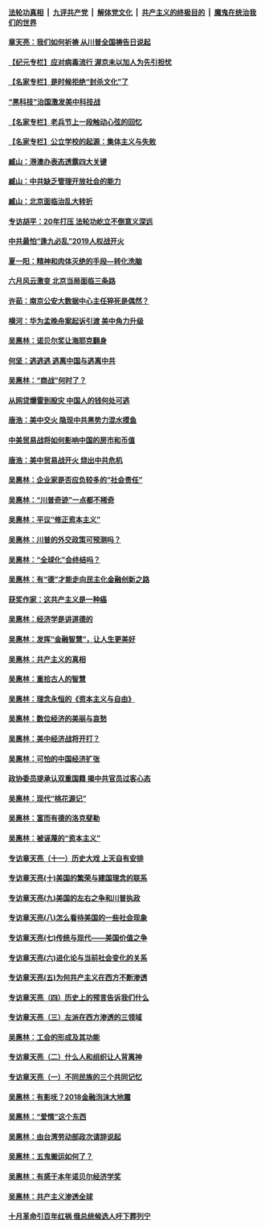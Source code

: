 

####  [法轮功真相](../../../../basic/blob/master/README.md?t=07041802) &nbsp;|&nbsp; [九评共产党](../../../../9ping.md/blob/master/README.md?t=07041802) &nbsp;|&nbsp; [解体党文化](../../../../jtdwh.md/blob/master/README.md?t=07041802)  &nbsp;|&nbsp; [共产主义的终极目的](../../../../gczydzjmd.md/blob/master/README.md?t=07041802) &nbsp;|&nbsp; [魔鬼在统治我们的世界](../../../../mgztzwmdsj.md/blob/master/README.md?t=07041802) 

#### [章天亮：我们如何祈祷 从川普全国祷告日说起](../pages/nsc423/n11944627.md?t=07041802) 

#### [【纪元专栏】应对病毒流行 渥京未以加人为先引担忧](../pages/nsc423/n11875714.md?t=07041802) 

#### [【名家专栏】是时候拒绝“封杀文化”了](../pages/nsc423/n11814093.md?t=07041802) 

#### [“黑科技”治国激发美中科技战](../pages/nsc423/n11638056.md?t=07041802) 

#### [【名家专栏】老兵节上一段触动心弦的回忆](../pages/nsc423/n11646016.md?t=07041802) 

#### [【名家专栏】公立学校的起源：集体主义与失败](../pages/nsc423/n11601833.md?t=07041802) 

#### [臧山：港澳办表态透露四大关键](../pages/nsc423/n11421628.md?t=07041802) 

#### [臧山：中共缺乏管理开放社会的能力](../pages/nsc423/n11407457.md?t=07041802) 

#### [臧山：北京面临治乱大转折](../pages/nsc423/n11406895.md?t=07041802) 

#### [专访胡平：20年打压 法轮功屹立不倒意义深远](../pages/nsc423/n11398800.md?t=07041802) 

#### [中共最怕“逢九必乱”2019人权战开火](../pages/nsc423/n11385248.md?t=07041802) 

#### [夏一阳：精神和肉体灭绝的手段—转化洗脑](../pages/nsc423/n11368250.md?t=07041802) 

#### [六月风云激变 北京当局面临三条路](../pages/nsc423/n11313668.md?t=07041802) 

#### [许茹：南京公安大数据中心主任猝死是偶然？](../pages/nsc423/n11064744.md?t=07041802) 

#### [横河：华为孟晚舟案起诉引渡 美中角力升级](../pages/nsc423/n11027230.md?t=07041802) 

#### [吴惠林：诺贝尔奖让海耶克翻身](../pages/nsc423/n10890049.md?t=07041802) 

#### [何坚：逃逃逃 逃离中国与逃离中共](../pages/nsc423/n10592891.md?t=07041802) 

#### [吴惠林：“商战”何时了？](../pages/nsc423/n10573558.md?t=07041802) 

#### [从网贷爆雷到股灾 中国人的钱何处可逃](../pages/nsc423/n10572800.md?t=07041802) 

#### [唐浩：美中交火 隐现中共黑势力混水摸鱼](../pages/nsc423/n10544040.md?t=07041802) 

#### [中美贸易战将如何影响中国的房市和币值](../pages/nsc423/n10543697.md?t=07041802) 

#### [唐浩：美中贸易战开火 烧出中共危机](../pages/nsc423/n10540126.md?t=07041802) 

#### [吴惠林：企业家是否应负较多的“社会责任”](../pages/nsc423/n10535022.md?t=07041802) 

#### [吴惠林：“川普奇迹”一点都不稀奇](../pages/nsc423/n10512808.md?t=07041802) 

#### [吴惠林：平议“修正资本主义”](../pages/nsc423/n10495724.md?t=07041802) 

#### [吴惠林：川普的外交政策可预测吗？](../pages/nsc423/n10462387.md?t=07041802) 

#### [吴惠林：“全球化”会终结吗？](../pages/nsc423/n10452838.md?t=07041802) 

#### [吴惠林：有“德”才能走向民主化金融创新之路](../pages/nsc423/n10432292.md?t=07041802) 

#### [获奖作家：这共产主义是一种癌](../pages/nsc423/n10431541.md?t=07041802) 

#### [吴惠林：经济学是讲道德的](../pages/nsc423/n10398014.md?t=07041802) 

#### [吴惠林：发挥“金融智慧”，让人生更美好](../pages/nsc423/n10375019.md?t=07041802) 

#### [吴惠林：共产主义的真相](../pages/nsc423/n10351394.md?t=07041802) 

#### [吴惠林：重拾古人的智慧](../pages/nsc423/n10337691.md?t=07041802) 

#### [吴惠林：理念永恒的《资本主义与自由》](../pages/nsc423/n10316274.md?t=07041802) 

#### [吴惠林：数位经济的美丽与哀愁](../pages/nsc423/n10292946.md?t=07041802) 

#### [吴惠林：美中经济战将开打？](../pages/nsc423/n10258825.md?t=07041802) 

#### [吴惠林：可怕的中国经济扩张](../pages/nsc423/n10219147.md?t=07041802) 

#### [政协委员提承认双重国籍 揭中共官员过客心态](../pages/nsc423/n10208809.md?t=07041802) 

#### [吴惠林：现代“桃花源记”](../pages/nsc423/n10185234.md?t=07041802) 

#### [吴惠林：富而有德的洛克斐勒](../pages/nsc423/n10142264.md?t=07041802) 

#### [吴惠林：被诬蔑的“资本主义”](../pages/nsc423/n10124816.md?t=07041802) 

#### [专访章天亮（十一）历史大戏 上天自有安排](../pages/nsc423/n10094905.md?t=07041802) 

#### [专访章天亮(十)美国的繁荣与建国理念的联系](../pages/nsc423/n10094899.md?t=07041802) 

#### [专访章天亮(九)美国的左右之争和川普执政](../pages/nsc423/n10094889.md?t=07041802) 

#### [专访章天亮(八)怎么看待美国的一些社会现象](../pages/nsc423/n10094857.md?t=07041802) 

#### [专访章天亮(七)传统与现代——美国价值之争](../pages/nsc423/n10093140.md?t=07041802) 

#### [专访章天亮(六)进化论与当前社会变化的关系](../pages/nsc423/n10092036.md?t=07041802) 

#### [专访章天亮(五)为何共产主义在西方不断渗透](../pages/nsc423/n10083620.md?t=07041802) 

#### [专访章天亮（四）历史上的预言告诉我们什么](../pages/nsc423/n10083606.md?t=07041802) 

#### [专访章天亮（三）左派在西方渗透的三领域](../pages/nsc423/n10081115.md?t=07041802) 

#### [吴惠林：工会的形成及其功能](../pages/nsc423/n10080633.md?t=07041802) 

#### [专访章天亮（二）什么人和组织让人背离神](../pages/nsc423/n10076637.md?t=07041802) 

#### [专访章天亮（一）不同民族的三个共同记忆](../pages/nsc423/n10074188.md?t=07041802) 

#### [吴惠林：有影呒？2018金融泡沫大地震](../pages/nsc423/n10040534.md?t=07041802) 

#### [吴惠林：“爱情”这个东西](../pages/nsc423/n10019423.md?t=07041802) 

#### [吴惠林：由台湾劳动部政次请辞说起](../pages/nsc423/n9979679.md?t=07041802) 

#### [吴惠林：五鬼搬运如何了？](../pages/nsc423/n9925338.md?t=07041802) 

#### [吴惠林：有感于本年诺贝尔经济学奖](../pages/nsc423/n9871883.md?t=07041802) 

#### [吴惠林：共产主义渗透全球](../pages/nsc423/n9812748.md?t=07041802) 

#### [十月革命引百年红祸 俄总统候选人吁下葬列宁](../pages/nsc423/n9810182.md?t=07041802) 

